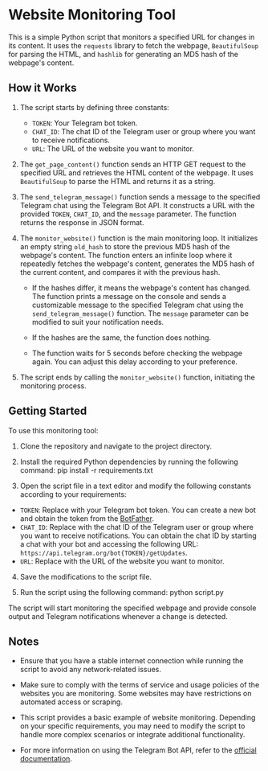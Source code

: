 # Website Monitoring Tool

This is a simple Python script that monitors a specified URL for changes in its content. It uses the `requests` library to fetch the webpage, `BeautifulSoup` for parsing the HTML, and `hashlib` for generating an MD5 hash of the webpage's content.

## How it Works

1. The script starts by defining three constants:
   - `TOKEN`: Your Telegram bot token.
   - `CHAT_ID`: The chat ID of the Telegram user or group where you want to receive notifications.
   - `URL`: The URL of the website you want to monitor.

2. The `get_page_content()` function sends an HTTP GET request to the specified URL and retrieves the HTML content of the webpage. It uses `BeautifulSoup` to parse the HTML and returns it as a string.

3. The `send_telegram_message()` function sends a message to the specified Telegram chat using the Telegram Bot API. It constructs a URL with the provided `TOKEN`, `CHAT_ID`, and the `message` parameter. The function returns the response in JSON format.

4. The `monitor_website()` function is the main monitoring loop. It initializes an empty string `old_hash` to store the previous MD5 hash of the webpage's content. The function enters an infinite loop where it repeatedly fetches the webpage's content, generates the MD5 hash of the current content, and compares it with the previous hash.

   - If the hashes differ, it means the webpage's content has changed. The function prints a message on the console and sends a customizable message to the specified Telegram chat using the `send_telegram_message()` function. The `message` parameter can be modified to suit your notification needs.

   - If the hashes are the same, the function does nothing.

   - The function waits for 5 seconds before checking the webpage again. You can adjust this delay according to your preference.

5. The script ends by calling the `monitor_website()` function, initiating the monitoring process.

## Getting Started

To use this monitoring tool:

1. Clone the repository and navigate to the project directory.

2. Install the required Python dependencies by running the following command:
  pip install -r requirements.txt


3. Open the script file in a text editor and modify the following constants according to your requirements:
- `TOKEN`: Replace with your Telegram bot token. You can create a new bot and obtain the token from the [BotFather](https://core.telegram.org/bots#botfather).
- `CHAT_ID`: Replace with the chat ID of the Telegram user or group where you want to receive notifications. You can obtain the chat ID by starting a chat with your bot and accessing the following URL: `https://api.telegram.org/bot{TOKEN}/getUpdates`.
- `URL`: Replace with the URL of the website you want to monitor.

4. Save the modifications to the script file.

5. Run the script using the following command:
python script.py


The script will start monitoring the specified webpage and provide console output and Telegram notifications whenever a change is detected.

## Notes

- Ensure that you have a stable internet connection while running the script to avoid any network-related issues.

- Make sure to comply with the terms of service and usage policies of the websites you are monitoring. Some websites may have restrictions on automated access or scraping.

- This script provides a basic example of website monitoring. Depending on your specific requirements, you may need to modify the script to handle more complex scenarios or integrate additional functionality.

- For more information on using the Telegram Bot API, refer to the [official documentation](https://core.telegram.org/bots/api).

